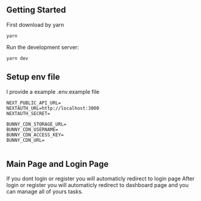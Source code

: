 ## Getting Started

First download by yarn

```
yarn

```

Run the development server:

```
yarn dev

```

## Setup env file

I provide a example .env.example file

```
NEXT_PUBLIC_API_URL=
NEXTAUTH_URL=http://localhost:3000
NEXTAUTH_SECRET=

BUNNY_CDN_STORAGE_URL=
BUNNY_CDN_USERNAME=
BUNNY_CDN_ACCESS_KEY=
BUNNY_CDN_URL=
```

```

```

## Main Page and Login Page

If you dont login or register you will automaticly redirect to login page
After login or register you will automaticly redirect to dashboard page and you can manage all of yours tasks.
